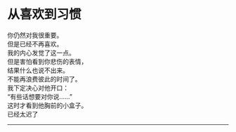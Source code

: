 # 从喜欢到习惯

你仍然对我很重要。
\
但是已经不再喜欢。
\
我的内心发觉了这一点。
\
但是害怕看到你悲伤的表情，
\
结果什么也说不出来。
\
不能再浪费彼此的时间了。
\
我下定决心对他开口：
\
“有些话想要对你说……”
\
这时才看到他胸前的小盒子。
\
已经太迟了










---

